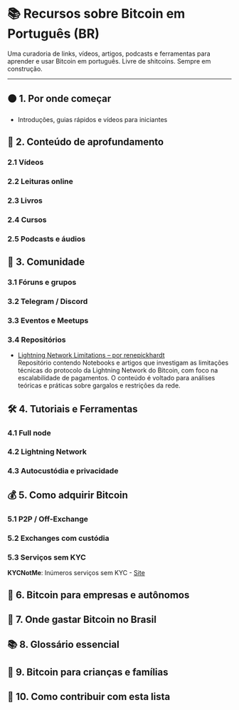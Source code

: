 # 📚 Recursos sobre Bitcoin em Português (BR)

Uma curadoria de links, vídeos, artigos, podcasts e ferramentas para aprender e usar Bitcoin em português. Livre de shitcoins. Sempre em construção.

---

## 🟠 1. Por onde começar
- Introduções, guias rápidos e vídeos para iniciantes

## 📖 2. Conteúdo de aprofundamento

### 2.1 Vídeos
### 2.2 Leituras online
### 2.3 Livros
### 2.4 Cursos
### 2.5 Podcasts e áudios

## 💬 3. Comunidade

### 3.1 Fóruns e grupos
### 3.2 Telegram / Discord
### 3.3 Eventos e Meetups
### 3.4 Repositórios

- [Lightning Network Limitations – por renepickhardt](https://github.com/renepickhardt/Lightning-Network-Limitations)  
  Repositório contendo Notebooks e artigos que investigam as limitações técnicas do protocolo da Lightning Network do Bitcoin, com foco na escalabilidade de pagamentos. O conteúdo é voltado para análises teóricas e práticas sobre gargalos e restrições da rede.

## 🛠️ 4. Tutoriais e Ferramentas

### 4.1 Full node
### 4.2 Lightning Network
### 4.3 Autocustódia e privacidade

## 💰 5. Como adquirir Bitcoin

### 5.1 P2P / Off-Exchange
### 5.2 Exchanges com custódia
### 5.3 Serviços sem KYC

**KYCNotMe**: Inúmeros serviços sem KYC - [Site](https://kycnot.me/)


## 🧾 6. Bitcoin para empresas e autônomos

## 🛒 7. Onde gastar Bitcoin no Brasil

## 📚 8. Glossário essencial

## 👶 9. Bitcoin para crianças e famílias

## 🙋 10. Como contribuir com esta lista
